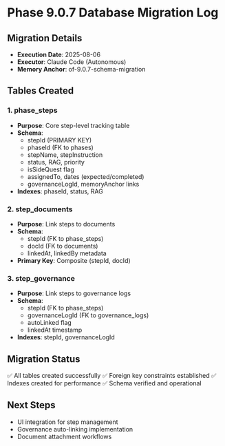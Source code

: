 # Phase 9.0.7 Database Migration Log

## Migration Details
- **Execution Date**: 2025-08-06
- **Executor**: Claude Code (Autonomous)
- **Memory Anchor**: of-9.0.7-schema-migration

## Tables Created

### 1. phase_steps
- **Purpose**: Core step-level tracking table
- **Schema**:
  - stepId (PRIMARY KEY)
  - phaseId (FK to phases)
  - stepName, stepInstruction
  - status, RAG, priority
  - isSideQuest flag
  - assignedTo, dates (expected/completed)
  - governanceLogId, memoryAnchor links
- **Indexes**: phaseId, status, RAG

### 2. step_documents
- **Purpose**: Link steps to documents
- **Schema**:
  - stepId (FK to phase_steps)
  - docId (FK to documents)
  - linkedAt, linkedBy metadata
- **Primary Key**: Composite (stepId, docId)

### 3. step_governance
- **Purpose**: Link steps to governance logs
- **Schema**:
  - stepId (FK to phase_steps)
  - governanceLogId (FK to governance_logs)
  - autoLinked flag
  - linkedAt timestamp
- **Indexes**: stepId, governanceLogId

## Migration Status
✅ All tables created successfully
✅ Foreign key constraints established
✅ Indexes created for performance
✅ Schema verified and operational

## Next Steps
- UI integration for step management
- Governance auto-linking implementation
- Document attachment workflows